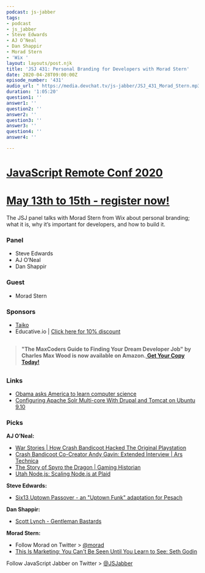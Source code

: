 ```yaml
---
podcast: js-jabber
tags:
- podcast
- js_jabber
- Steve Edwards
- AJ O’Neal
- Dan Shappir
- Morad Stern
- 'Wix '
layout: layouts/post.njk
title: 'JSJ 431: Personal Branding for Developers with Morad Stern'
date: 2020-04-28T09:00:00Z
episode_number: '431'
audio_url: " https://media.devchat.tv/js-jabber/JSJ_431_Morad_Stern.mp3"
duration: '1:05:20'
question1: ''
answer1: ''
question2: ''
answer2: ''
question3: ''
answer3: ''
question4: ''
answer4: ''

---
```

# [JavaScript Remote Conf 2020](https://devchat.tv/conferences/javascript-remote-2020/ "JavaScript Remote Conf 2020")

# [May 13th to 15th - register now!](https://devchat.tv/conferences/javascript-remote-2020/ "JavaScript Remote Conf 2020")

The JSJ panel talks with Morad Stern from Wix about personal branding; what it is, why it’s important for developers, and how to build it.

### **Panel**

* Steve Edwards
* AJ O’Neal
* Dan Shappir

### **Guest**

* Morad Stern

### **Sponsors**

* [Taiko](https://taiko.dev/)
* Educative.io | [Click here for 10% discount](https://www.educative.io/jabber)

## 

> **"The MaxCoders Guide to Finding Your Dream Developer Job" by Charles Max Wood is now available on Amazon.**[ **Get Your Copy Today!**](https://www.amazon.com/gp/product/B081MBL5C9/ref=as_li_ss_tl?ie=UTF8&linkCode=sl1&tag=devchattv-20&linkId=9d61363241636e2546ef46abba198746&language=en_US)

## 

### **Links**

* [Obama asks America to learn computer science](https://www.youtube.com/watch?v=6XvmhE1J9PY&feature=youtu.be&t=27)
* [Configuring Apache Solr Multi-core With Drupal and Tomcat on Ubuntu 9.10](https://www.drupalconnect.com/blog/articles/configuring-apache-solr-multi-core-drupal-and-tomcat-ubuntu-910)

### **Picks**

**AJ O’Neal:**

* [War Stories | How Crash Bandicoot Hacked The Original Playstation](https://arstechnica.com/video/watch/war-stories-how-crash-bandicoot-hacked-the-playstation-to-run)
* [Crash Bandicoot Co-Creator Andy Gavin: Extended Interview | Ars Technica](https://www.youtube.com/watch?v=pSHj5UKSylk)
* [The Story of Spyro the Dragon | Gaming Historian](https://www.youtube.com/watch?v=faV6qLqBAPc)
* [Utah Node.js: Scaling Node.js at Plaid](https://www.youtube.com/watch?v=3T2lkxG3Dhs)

**Steve Edwards:**

* [Six13 Uptown Passover - an "Uptown Funk" adaptation for Pesach](https://www.youtube.com/watch?v=7Q7Jo7FkLH4)

**Dan Shappir:**

* [Scott Lynch - Gentleman Bastards](https://en.wikipedia.org/wiki/Scott_Lynch#Gentleman_Bastards)

**Morad Stern:**

* Follow Morad on Twitter > [@morad](https://twitter.com/morad)
* [This Is Marketing: You Can't Be Seen Until You Learn to See: Seth Godin](https://www.amazon.com/This-Marketing-Cant-Until-Learn/dp/0525540830)

Follow JavaScript Jabber on Twitter > [@JSJabber](https://twitter.com/JSJabber)